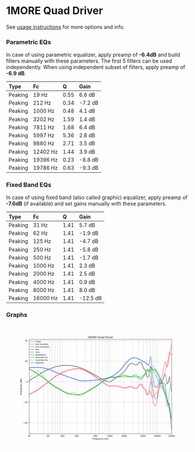 # 1MORE Quad Driver
See [usage instructions](https://github.com/jaakkopasanen/AutoEq#usage) for more options and info.

### Parametric EQs
In case of using parametric equalizer, apply preamp of **-6.4dB** and build filters manually
with these parameters. The first 5 filters can be used independently.
When using independent subset of filters, apply preamp of **-6.9 dB**.

| Type    | Fc       |    Q | Gain    |
|:--------|:---------|:-----|:--------|
| Peaking | 19 Hz    | 0.55 | 6.6 dB  |
| Peaking | 212 Hz   | 0.34 | -7.2 dB |
| Peaking | 1000 Hz  | 0.48 | 4.1 dB  |
| Peaking | 3202 Hz  | 1.59 | 1.4 dB  |
| Peaking | 7811 Hz  | 1.68 | 6.4 dB  |
| Peaking | 5997 Hz  | 5.36 | 2.8 dB  |
| Peaking | 9880 Hz  | 2.71 | 3.5 dB  |
| Peaking | 12402 Hz | 1.44 | 3.9 dB  |
| Peaking | 19396 Hz | 0.23 | -8.8 dB |
| Peaking | 19786 Hz | 0.63 | -9.3 dB |

### Fixed Band EQs
In case of using fixed band (also called graphic) equalizer, apply preamp of **-7.6dB**
(if available) and set gains manually with these parameters.

| Type    | Fc       |    Q | Gain     |
|:--------|:---------|:-----|:---------|
| Peaking | 31 Hz    | 1.41 | 5.7 dB   |
| Peaking | 62 Hz    | 1.41 | -1.9 dB  |
| Peaking | 125 Hz   | 1.41 | -4.7 dB  |
| Peaking | 250 Hz   | 1.41 | -5.8 dB  |
| Peaking | 500 Hz   | 1.41 | -1.7 dB  |
| Peaking | 1000 Hz  | 1.41 | 2.3 dB   |
| Peaking | 2000 Hz  | 1.41 | 2.5 dB   |
| Peaking | 4000 Hz  | 1.41 | 0.9 dB   |
| Peaking | 8000 Hz  | 1.41 | 8.0 dB   |
| Peaking | 16000 Hz | 1.41 | -12.5 dB |

### Graphs
![](./1MORE%20Quad%20Driver.png)